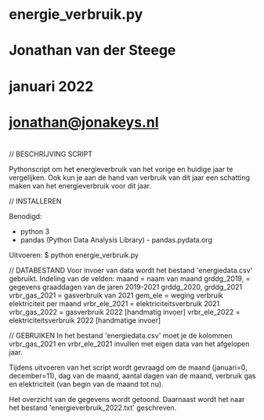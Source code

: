 #
# energie_verbruik.py
#
# Jonathan van der Steege
# januari 2022
#
# jonathan@jonakeys.nl
#


// BESCHRIJVING SCRIPT

Pythonscript om het energieverbruik van het vorige en huidige jaar te vergelijken. Ook kun je aan de hand van verbruik van dit jaar een schatting maken van het energieverbruik voor dit jaar.


// INSTALLEREN

Benodigd:
- python 3
- pandas (Python Data Analysis Library) - pandas.pydata.org

Uitvoeren:
$ python energie_verbruik.py


// DATABESTAND
Voor invoer van data wordt het bestand 'energiedata.csv' gebruikt. Indeling van de velden:
maand = naam van maand
grddg_2019, = gegevens graaddagen van de jaren 2019-2021
grddg_2020,
grddg_2021
vrbr_gas_2021	= gasverbruik van 2021
gem_ele = weging verbruik elektriciteit per maand
vrbr_ele_2021	= elektriciteitsverbruik 2021
vrbr_gas_2022	= gasverbruik 2022 [handmatig invoer]
vrbr_ele_2022	= elektriciteitsverbruik 2022 [handmatige invoer]


// GEBRUIKEN
In het bestand 'energiedata.csv' moet je de kolommen vrbr_gas_2021 en vrbr_ele_2021 invullen met eigen data van het afgelopen jaar.

Tijdens uitvoeren van het script wordt gevraagd om de maand (januari=0, december=11), dag van de maand, aantal dagen van de maand, verbruik gas en elektriciteit (van begin van de maand tot nu).

Het overzicht van de gegevens wordt getoond. Daarnaast wordt het naar het bestand 'energieverbruik_2022.txt' geschreven.

